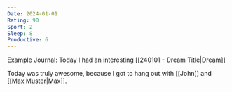 ```yaml
---
Date: 2024-01-01
Rating: 90
Sport: 2
Sleep: 8
Productive: 6
---
```

Example Journal:
Today I had an interesting [[240101 - Dream Title|Dream]]

Today was truly awesome, because I got to hang out with [[John]] and [[Max Muster|Max]].